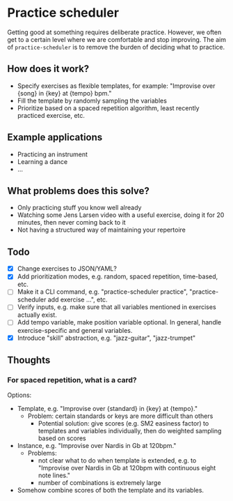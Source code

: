 # Practice scheduler

Getting good at something requires deliberate practice. However, we often get to a certain level where we are comfortable and stop improving. The aim of `practice-scheduler` is to remove the burden of deciding what to practice. 

## How does it work?

- Specify exercises as flexible templates, for example: "Improvise over {song} in {key} at {tempo} bpm." 
- Fill the template by randomly sampling the variables
- Prioritize based on a spaced repetition algorithm, least recently practiced exercise, etc. 

## Example applications

- Practicing an instrument
- Learning a dance
- ...

## What problems does this solve?
- Only practicing stuff you know well already
- Watching some Jens Larsen video with a useful exercise, doing it for 20 minutes, then never coming back to it
- Not having a structured way of maintaining your repertoire

## Todo

- [x] Change exercises to JSON/YAML?
- [x] Add prioritization modes, e.g. random, spaced repetition, time-based, etc.
- [ ] Make it a CLI command, e.g. "practice-scheduler practice", "practice-scheduler add exercise ...", etc.
- [ ] Verify inputs, e.g. make sure that all variables mentioned in exercises actually exist. 
- [ ] Add tempo variable, make position variable optional. In general, handle exercise-specific and general variables.
- [x] Introduce "skill" abstraction, e.g. "jazz-guitar", "jazz-trumpet"

## Thoughts

### For spaced repetition, what is a card?
Options:
- Template, e.g. "Improvise over {standard} in {key} at {tempo}."
    - Problem: certain standards or keys are more difficult than others
        - Potential solution: give scores (e.g. SM2 easiness factor) to templates and variables individually, then do weighted sampling based on scores
- Instance, e.g. "Improvise over Nardis in Gb at 120bpm." 
    - Problems: 
        - not clear what to do when template is extended, e.g. to "Improvise over Nardis in Gb at 120bpm with continuous eight note lines."
        - number of combinations is extremely large
- Somehow combine scores of both the template and its variables. 

